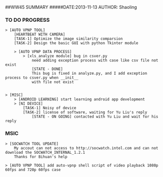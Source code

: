 ##WW45 SUMMARY
#####DATE:2013-11-13	AUTHOR: Shaoling

### TO DO PROGRESS
	> [AUTO VPNP TOOL]
		[HEARTBEAT WITH CAMERA]
		[TASK-1] Optimize the image similarity comparsion
		[TASK-2] Design the basic GUI with python Tkinter module

		> [AUTO VPNP DATA PROCESS]
			> [xls_analyze module] bug in csver.py
				need adding exception process with case like csv file not exist
				[STATE - DONE]
				This bug is fixed in analyze.py, and I add exception process to csver.py when __init__
				with file not exist


	> [MISC]
		> [ANDROID LEARNING] start learning android app development
		> [NI DEVICE]
			[TASK-1] Noisy of device
			[TASK-2] license of software, waiting for Yu Liu's reply
				[STATE - ON GOING] contacted with Yu Liu and wait for his reply

### MSIC
	> [SOCWATCH TOOL UPDATE]
		My accout can not access to http://socwatch.intel.com and can not download the SOCWATCH_INTERNAL_1.2.1
		Thanks for Bihuan's help

	> [AUTO VPNP TOOL] add auto-vpnp shell script of video playback 1080p 60fps and 720p 60fps case
